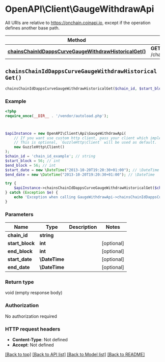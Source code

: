 # OpenAPI\Client\GaugeWithdrawApi

All URIs are relative to https://onchain.coinapi.io, except if the operation defines another base path.

| Method | HTTP request | Description |
| ------------- | ------------- | ------------- |
| [**chainsChainIdDappsCurveGaugeWithdrawHistoricalGet()**](GaugeWithdrawApi.md#chainsChainIdDappsCurveGaugeWithdrawHistoricalGet) | **GET** /chains/{chain_id}/dapps/curve/gaugeWithdraw/historical |  |


## `chainsChainIdDappsCurveGaugeWithdrawHistoricalGet()`

```php
chainsChainIdDappsCurveGaugeWithdrawHistoricalGet($chain_id, $start_block, $end_block, $start_date, $end_date)
```



### Example

```php
<?php
require_once(__DIR__ . '/vendor/autoload.php');



$apiInstance = new OpenAPI\Client\Api\GaugeWithdrawApi(
    // If you want use custom http client, pass your client which implements `GuzzleHttp\ClientInterface`.
    // This is optional, `GuzzleHttp\Client` will be used as default.
    new GuzzleHttp\Client()
);
$chain_id = 'chain_id_example'; // string
$start_block = 56; // int
$end_block = 56; // int
$start_date = new \DateTime("2013-10-20T19:20:30+01:00"); // \DateTime
$end_date = new \DateTime("2013-10-20T19:20:30+01:00"); // \DateTime

try {
    $apiInstance->chainsChainIdDappsCurveGaugeWithdrawHistoricalGet($chain_id, $start_block, $end_block, $start_date, $end_date);
} catch (Exception $e) {
    echo 'Exception when calling GaugeWithdrawApi->chainsChainIdDappsCurveGaugeWithdrawHistoricalGet: ', $e->getMessage(), PHP_EOL;
}
```

### Parameters

| Name | Type | Description  | Notes |
| ------------- | ------------- | ------------- | ------------- |
| **chain_id** | **string**|  | |
| **start_block** | **int**|  | [optional] |
| **end_block** | **int**|  | [optional] |
| **start_date** | **\DateTime**|  | [optional] |
| **end_date** | **\DateTime**|  | [optional] |

### Return type

void (empty response body)

### Authorization

No authorization required

### HTTP request headers

- **Content-Type**: Not defined
- **Accept**: Not defined

[[Back to top]](#) [[Back to API list]](../../README.md#endpoints)
[[Back to Model list]](../../README.md#models)
[[Back to README]](../../README.md)
